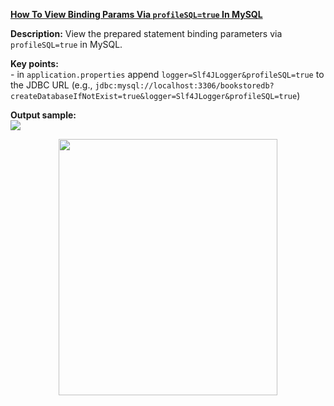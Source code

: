**[How To View Binding Params Via `profileSQL=true` In MySQL](https://github.com/AnghelLeonard/Hibernate-SpringBoot/tree/master/HibernateSpringBootLogBindingParametersMySQL)**

**Description:** View the prepared statement binding parameters via `profileSQL=true` in MySQL.

**Key points:**\
     - in `application.properties` append `logger=Slf4JLogger&profileSQL=true` to the JDBC URL (e.g., `jdbc:mysql://localhost:3306/bookstoredb?createDatabaseIfNotExist=true&logger=Slf4JLogger&profileSQL=true`)
     
**Output sample:**\
![](https://github.com/AnghelLeonard/Hibernate-SpringBoot/blob/master/HibernateSpringBootLogBindingParametersMySQL/display%20binding%20via%20profileSQL%3Dtrue.png)
     
<a href="https://leanpub.com/java-persistence-performance-illustrated-guide"><p align="center"><img src="https://github.com/AnghelLeonard/Hibernate-SpringBoot/blob/master/Java%20Persistence%20Performance%20Illustrated%20Guide.jpg" height="410" width="350"/></p></a>
